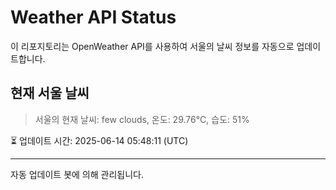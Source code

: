 
# Weather API Status

이 리포지토리는 OpenWeather API를 사용하여 서울의 날씨 정보를 자동으로 업데이트합니다.

## 현재 서울 날씨
> 서울의 현재 날씨: few clouds, 온도: 29.76°C, 습도: 51%

⏳ 업데이트 시간: 2025-06-14 05:48:11 (UTC)

---
자동 업데이트 봇에 의해 관리됩니다.
